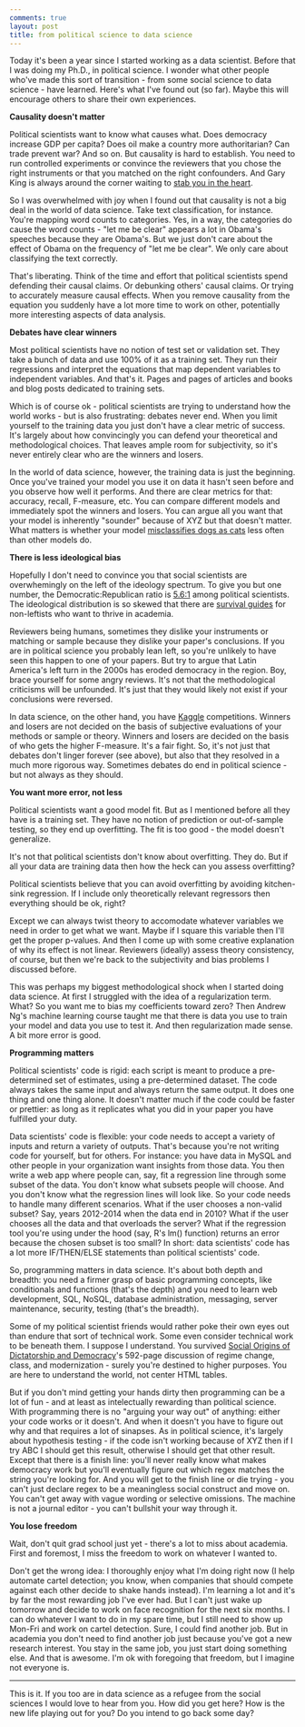 ```yaml
---
comments: true
layout: post
title: from political science to data science
---
```


Today it's been a year since I started working as a data scientist. Before that I was doing my Ph.D., in political science. I wonder what other people who've made this sort of transition - from some social science to data science - have learned. Here's what I've found out (so far). Maybe this will encourage others to share their own experiences.

**Causality doesn't matter**

Political scientists want to know what causes what. Does democracy increase GDP per capita? Does oil make a country more authoritarian? Can trade prevent war? And so on. But causality is hard to establish. You need to run controlled experiments or convince the reviewers that you chose the right instruments or that you matched on the right confounders. And Gary King is always around the corner waiting to [stab you in the heart](http://gking.harvard.edu/publications/why-Propensity-Scores-Should-Not-Be-Used-Formatching).

So I was overwhelmed with joy when I found out that causality is not a big deal in the world of data science. Take text classification, for instance. You're mapping word counts to categories. Yes, in a way, the categories do cause the word counts - "let me be clear" appears a lot in Obama's speeches because they are Obama's. But we just don't care about the effect of Obama on the frequency of "let me be clear". We only care about classifying the text correctly.

That's liberating. Think of the time and effort that political scientists spend defending their causal claims. Or debunking others' causal claims. Or trying to accurately measure causal effects. When you remove causality from the equation you suddenly have a lot more time to work on other, potentially more interesting aspects of data analysis.

**Debates have clear winners**

Most political scientists have no notion of test set or validation set. They take a bunch of data and use 100% of it as a training set. They run their regressions and interpret the equations that map dependent variables to independent variables. And that's it. Pages and pages of articles and books and blog posts dedicated to training sets.

Which is of course ok - political scientists are trying to understand how the world works - but is also frustrating: debates never end. When you limit yourself to the training data you just don't have a clear metric of success. It's largely about how convincingly you can defend your theoretical and methodological choices. That leaves ample room for subjectivity, so it's never entirely clear who are the winners and losers.

In the world of data science, however, the training data is just the beginning. Once you've trained your model you use it on data it hasn't seen before and you observe how well it performs. And there are clear metrics for that: accuracy, recall, F-measure, etc. You can compare different models and immediately spot the winners and losers. You can argue all you want that your model is inherently "sounder" because of XYZ but that doesn't matter. What matters is whether your model [misclassifies dogs as cats](https://www.kaggle.com/c/dogs-vs-cats) less often than other models do.

**There is less ideological bias**

Hopefully I don't need to convince you that social scientists are overwhemingly on the left of the ideology spectrum. To give you but one number, the Democratic:Republican ratio is [5.6:1](http://www.criticalreview.com/2004/pdfs/klein_stern.pdf) among political scientists. The ideological distribution is so skewed that there are [survival guides](http://journals.cambridge.org/action/displayAbstract?fromPage=online&aid=8607181&fileId=S1049096512000352) for non-leftists who want to thrive in academia.

Reviewers being humans, sometimes they dislike your instruments or matching or sample because they dislike your paper's conclusions. If you are in political science you probably lean left, so you're unlikely to have seen this happen to one of your papers. But try to argue that Latin America's left turn in the 2000s has eroded democracy in the region. Boy, brace yourself for some angry reviews. It's not that the methodological criticisms will be unfounded. It's just that they would likely not exist if your conclusions were reversed.

In data science, on the other hand, you have [Kaggle](https://www.kaggle.com/) competitions. Winners and losers are not decided on the basis of subjective evaluations of your methods or sample or theory. Winners and losers are decided on the basis of who gets the higher F-measure. It's a fair fight. So, it's not just that debates don't linger forever (see above), but also that they resolved in a much more rigorous way. Sometimes debates do end in political science - but not always as they should.

**You want more error, not less**

Political scientists want a good model fit. But as I mentioned before all they have is a training set. They have no notion of prediction or out-of-sample testing, so they end up overfitting. The fit is too good - the model doesn't generalize.

It's not that political scientists don't know about overfitting. They do. But if all your data are training data then how the heck can you assess overfitting? 

Political scientists believe that you can avoid overfitting by avoiding kitchen-sink regression. If I include only theoretically relevant regressors then everything should be ok, right?

Except we can always twist theory to accomodate whatever variables we need in order to get what we want. Maybe if I square this variable then I'll get the proper p-values. And then I come up with some creative explanation of why its effect is not linear. Reviewers (ideally) assess theory consistency, of course, but then we're back to the subjectivity and bias problems I discussed before.

This was perhaps my biggest methodological shock when I started doing data science. At first I struggled with the idea of a regularization term. What? So you want me to bias my coefficients toward zero? Then Andrew Ng's machine learning course taught me that there is data you use to train your model and data you use to test it. And then regularization made sense. A bit more error is good.

**Programming matters**

Political scientists' code is rigid: each script is meant to produce a pre-determined set of estimates, using a pre-determined dataset. The code always takes the same input and always return the same output. It does one thing and one thing alone. It doesn't matter much if the code could be faster or prettier: as long as it replicates what you did in your paper you have fulfilled your duty.

Data scientists' code is flexible: your code needs to accept a variety of inputs and return a variety of outputs. That's because you're not writing code for yourself, but for others. For instance: you have data in MySQL and other people in your organization want insights from those data. You then write a web app where people can, say, fit a regression line through some subset of the data. You don't know what subsets people will choose. And you don't know what the regression lines will look like. So your code needs to handle many different scenarios. What if the user chooses a non-valid subset? Say, years 2012-2014 when the data end in 2010? What if the user chooses all the data and that overloads the server? What if the regression tool you're using under the hood (say, R's lm() function) returns an error because the chosen subset is too small? In short: data scientists' code has a lot more IF/THEN/ELSE statements than political scientists' code.

So, programming matters in data science. It's about both depth and breadth: you need a firmer grasp of basic programming concepts, like conditionals and functions (that's the depth) and you need to learn web development, SQL, NoSQL, database administration, messaging, server maintenance, security, testing (that's the breadth). 

Some of my political scientist friends would rather poke their own eyes out than endure that sort of technical work. Some even consider technical work to be beneath them. I suppose I understand. You survived [Social Origins of Dictatorship and Democracy](http://www.amazon.com/Social-Origins-Dictatorship-Democracy-Peasant/dp/0807050733)'s 592-page discussion of regime change, class, and modernization - surely you're destined to higher purposes. You are here to understand the world, not center HTML tables.

But if you don't mind getting your hands dirty then programming can be a lot of fun - and at least as intelectually rewarding than political science. With programming there is no "arguing your way out" of anything: either your code works or it doesn't. And when it doesn't you have to figure out why and that requires a lot of sinapses. As in political science, it's largely about hypothesis testing - if the code isn't working because of XYZ then if I try ABC I should get this result, otherwise I should get that other result. Except that there is a finish line: you'll never really know what makes democracy work but you'll eventually figure out which regex matches the string you're looking for. And you will get to the finish line or die trying - you can't just declare regex to be a meaningless social construct and move on. You can't get away with vague wording or selective omissions. The machine is not a journal editor - you can't bullshit your way through it.

**You lose freedom**

Wait, don't quit grad school just yet - there's a lot to miss about academia. First and foremost, I miss the freedom to work on whatever I wanted to.

Don't get the wrong idea: I thoroughly enjoy what I'm doing right now (I help automate cartel detection; you know, when companies that should compete against each other decide to shake hands instead). I'm learning a lot and it's by far the most rewarding job I've ever had. But I can't just wake up tomorrow and decide to work on face recognition for the next six months. I can do whatever I want to do in my spare time, but I still need to show up Mon-Fri and work on cartel detection. Sure, I could find another job. But in academia you don't need to find another job just because you've got a new research interest. You stay in the same job, you just start doing something else. And that is awesome. I'm ok with foregoing that freedom, but I imagine not everyone is.

---

This is it. If you too are in data science as a refugee from the social sciences I would love to hear from you. How did you get here? How is the new life playing out for you? Do you intend to go back some day?
